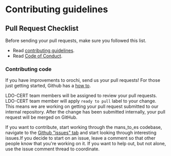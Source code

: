# Contributing guidelines

## Pull Request Checklist

Before sending your pull requests, make sure you followed this list.

- Read [contributing guidelines](CONTRIBUTING.md).
- Read [Code of Conduct](CODE_OF_CONDUCT.md).


### Contributing code

If you have improvements to orochi, send us your pull requests! For those
just getting started, Github has a
[how to](https://help.github.com/articles/using-pull-requests/).

LDO-CERT team members will be assigned to review your pull requests. LDO-CERT
team member will apply `ready to pull` label to your change. This means we are
working on getting your pull request submitted to our internal repository. After
the change has been submitted internally, your pull request will be merged on GitHub.

If you want to contribute, start working through the mans_to_es codebase,
navigate to the
[Github "issues" tab](https://github.com/LDO-CERT/orochi/issues) and start
looking through interesting issues.If you
decide to start on an issue, leave a comment so that other people know that
you're working on it. If you want to help out, but not alone, use the issue
comment thread to coordinate.